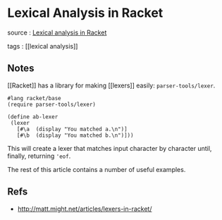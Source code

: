 # Lexical Analysis in Racket

source
: [Lexical analysis in Racket](http://matt.might.net/articles/lexers-in-racket/)

tags
: [[lexical analysis]]


## Notes

[[Racket]] has a library for making [[lexers]] easily: `parser-tools/lexer`.

```racket
#lang racket/base
(require parser-tools/lexer)

(define ab-lexer 
 (lexer 
   [#\a  (display "You matched a.\n")]
   [#\b  (display "You matched b.\n")]))
```

This will create a lexer that matches input character by character until, finally, returning `'eof`.

The rest of this article contains a number of useful examples.


## Refs

-   http://matt.might.net/articles/lexers-in-racket/

